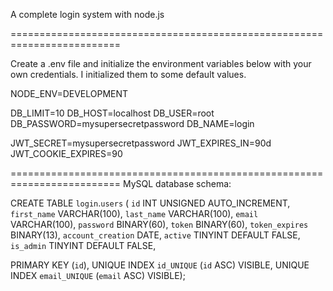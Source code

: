 A complete login system with node.js

=========================================================================

Create a .env file and initialize the environment variables below with your own credentials. I initialized them to some default values.

NODE_ENV=DEVELOPMENT

DB_LIMIT=10
DB_HOST=localhost
DB_USER=root
DB_PASSWORD=mysupersecretpassword
DB_NAME=login

JWT_SECRET=mysupersecretpassword
JWT_EXPIRES_IN=90d
JWT_COOKIE_EXPIRES=90

=========================================================================
MySQL database schema:

CREATE TABLE `login`.`users` (
  `id` INT UNSIGNED AUTO_INCREMENT,
  `first_name` VARCHAR(100),
  `last_name` VARCHAR(100),
  `email` VARCHAR(100),
  `password` BINARY(60),
  `token` BINARY(60),
  `token_expires` BINARY(13),
  `account_creation` DATE,
  `active` TINYINT DEFAULT FALSE, 
  `is_admin` TINYINT DEFAULT FALSE,

  PRIMARY KEY (`id`),
  UNIQUE INDEX `id_UNIQUE` (`id` ASC) VISIBLE,
  UNIQUE INDEX `email_UNIQUE` (`email` ASC) VISIBLE);
